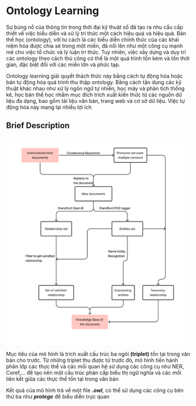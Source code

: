 # Ontology Learning
Sự bùng nổ của thông tin trong thời đại kỹ thuật số đã tạo ra nhu cầu cấp thiết về
việc biểu diễn và xử lý tri thức một cách hiệu quả và hiệu quả. Bản thể học (ontology),
với tư cách là các biểu diễn chính thức của các khái niệm hóa được chia sẻ trong một
miền, đã nổi lên như một công cụ mạnh mẽ cho việc tổ chức và lý luận tri thức. Tuy nhiên,
việc xây dựng và duy trì các ontology theo cách thủ công có thể là một quá trình tốn kém
và tốn thời gian, đặc biệt đối với các miền lớn và phức tạp.

Ontology learning giải quyết thách thức này bằng cách tự động hóa hoặc bán tự
động hóa quá trình thu thập ontology. Bằng cách tận dụng các kỹ thuật khác nhau như xử
lý ngôn ngữ tự nhiên, học máy và phân tích thống kê, học bản thể học nhằm mục đích
trích xuất kiến thức từ các nguồn dữ liệu đa dạng, bao gồm tài liệu văn bản, trang web và
cơ sở dữ liệu. Việc tự động hóa này mang lại nhiều lợi ích

## Brief Description
![model architecture](https://github.com/Nong-Duy-Tran/OntologyLearning101/blob/master/Pic/Ontology%20Model.png)

Mục tiêu của mô hình là trích xuất cấu trúc ba ngôi **(triplet)** tồn tại trong văn bản cho trước. Từ những triplet thu được từ trước đó, mô hình tiến hành
phân lớp các thực thể và các mối quan hệ sử dụng các công cụ như NER, Coref,... để tạo nên một cấu trúc phân cấp biểu thị ngữ nghĩa và các mối liên kết giữa các thực thể tồn tại trong văn bản

Kết quả của mô hình trả về một file ***.owl***, có thể sử dụng các công cụ bên thứ ba như ***protege*** để biểu diễn trực quan
